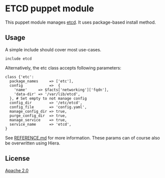 # ETCD puppet module

This puppet module manages [etcd](https://etcd.io).
It uses package-based install method.

## Usage

A simple include should cover most use-cases.

```puppet
include etcd
```

Alternatively, the etc class accepts following parameters:

```puppet
class {'etc':
  package_names     => ['etc'],
  config            =>  {
    'name'     => $facts['networking']['fqdn'],
    'data-dir' => '/var/lib/etcd',
  }, # Set empty to not manage config
  config_dir        => '/etc/etcd',
  config_file       => 'config.yaml',
  manage_config_dir => true,
  purge_config_dir  => true,
  manage_service    => true,
  service_name      => 'etcd',
}
```

See [REFERENCE.md](./REFERENCE.md) for more information. These params can of course also be overwritten using Hiera.

## License

[Apache 2.0](./LICENSE)
